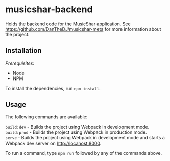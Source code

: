 
# musicshar-backend

Holds the backend code for the MusicShar application. See https://github.com/DanTheDJ/musicshar-meta for more information about the project.

## Installation

*Prerequisites*:  

 - Node  
 - NPM  

To install the dependencies, run `npm install`.  

## Usage

The following commands are available:  

`build:dev` - Builds the project using Webpack in development mode.  
`build:prod` - Builds the project using Webpack in production mode.  
`serve` - Builds the project using Webpack in development mode and starts a Webpack dev server on [http://locahost:8000](http://locahost:8000).

To run a command, type `npm run` followed by any of the commands above.  
